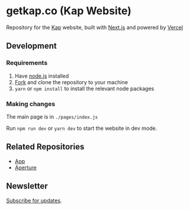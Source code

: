 # getkap.co (Kap Website)

Repository for the [Kap] website, built with [Next.js](https://github.com/zeit/next.js) and powered by [Vercel](https://vercel.com)

## Development
### Requirements

1.  Have [node.js] installed
2.  [Fork] and clone the repository to your machine
3.  `yarn` or `npm install` to install the relevant node packages

### Making changes

The main page is in `./pages/index.js`

Run `npm run dev` or `yarn dev` to start the website in dev mode.

## Related Repositories

* [App](https://github.com/wulkano/kap)
* [Aperture](https://github.com/wulkano/aperture)

## Newsletter

 [Subscribe for updates](http://eepurl.com/ch90_1).


[Kap]: https://getkap.co
[node.js]: https://nodejs.org
[fork]: https://help.github.com/articles/fork-a-repo/
